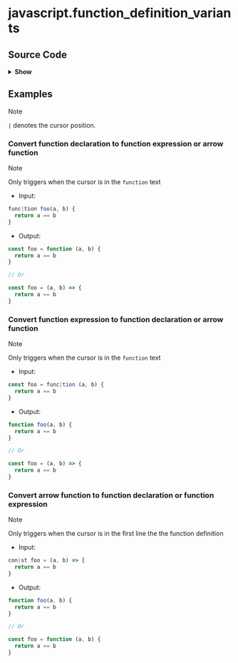 # javascript.function_definition_variants

## Source Code

<details>
<summary><strong>Show</strong></summary>

```lua
local utils = require("alternative.utils")

return {
  {
    input = {
      type = "query",
      pattern = [[
        (function_declaration
          name: (identifier) @name
          parameters: (_) @parameters
          body: (_) @body
        ) @__input__
      ]],
      container = "function_declaration",
    },
    preview = true,
    trigger = function(input)
      -- The cursor should be at the function text
      local valid_range = { input.range[1], input.range[2], input.range[1], input.range[2] + 7 }
      return utils.cursor_in_range(valid_range)
    end,
    replacement = {
      "const @name = function @parameters @body",
      "const @name = @parameters => @body",
    },
    filetype = { "javascript", "javascriptreact" },
    description = "Convert function declaration to function expression or arrow function",
    note = "Only triggers when the cursor is in the `function` text",
    example = {
      input = utils.format_indentation([[
        func|tion foo(a, b) {
          return a == b
        }
      ]]),
      output = utils.format_indentation([[
        const foo = function (a, b) {
          return a == b
        }

        // Or

        const foo = (a, b) => {
          return a == b
        }
      ]]),
    },
  },
  {
    input = {
      type = "query",
      pattern = [[
        (lexical_declaration
          (variable_declarator
            name: (identifier) @name
            value: (function_expression
              parameters: (_) @parameters
              body: (_) @body
            ) @function
          )
        ) @__input__
      ]],
      container = "lexical_declaration",
    },
    preview = true,
    trigger = function(input)
      local function_node = input.ts_captures["function"]
      local range_1, range_2 = function_node[1]:range()
      -- The cursor should be at the function text
      local valid_range = { range_1, range_2, range_1, range_2 + 7 }
      return utils.cursor_in_range(valid_range)
    end,
    replacement = {
      "function @name@parameters @body",
      "const @name = @parameters => @body",
    },
    filetype = { "javascript", "javascriptreact" },
    description = "Convert function expression to function declaration or arrow function",
    note = "Only triggers when the cursor is in the `function` text",
    example = {
      input = utils.format_indentation([[
        const foo = func|tion (a, b) {
          return a == b
        }
      ]]),
      output = utils.format_indentation([[
        function foo(a, b) {
          return a == b
        }

        // Or

        const foo = (a, b) => {
          return a == b
        }
      ]]),
    },
  },
  {
    input = {
      type = "query",
      pattern = [[
        (lexical_declaration
          (variable_declarator
            name: (identifier) @name
            value: (arrow_function
              parameters: (_) @parameters
              body: (_) @body
            )
          )
        ) @__input__
      ]],
      container = "lexical_declaration",
    },
    preview = true,
    trigger = function(input)
      -- The cursor should be at the the first line
      local valid_range = { input.range[1], input.range[2], input.range[1] + 1, 0 }
      return utils.cursor_in_range(valid_range)
    end,
    replacement = {
      "function @name@parameters @body",
      "const @name = function @parameters @body",
    },
    filetype = { "javascript", "javascriptreact" },
    description = "Convert arrow function to function declaration or function expression",
    note = "Only triggers when the cursor is in the first line the the function definition",
    example = {
      input = utils.format_indentation([[
        con|st foo = (a, b) => {
          return a == b
        }
      ]]),
      output = utils.format_indentation([[
        function foo(a, b) {
          return a == b
        }

        // Or

        const foo = function (a, b) {
          return a == b
        }
      ]]),
    },
  },
}
```

</details>

## Examples

> [!NOTE]
> `|` denotes the cursor position.

### Convert function declaration to function expression or arrow function

> [!NOTE]
> Only triggers when the cursor is in the `function` text

- Input:

```javascript
func|tion foo(a, b) {
  return a == b
}
```

- Output:

```javascript
const foo = function (a, b) {
  return a == b
}

// Or

const foo = (a, b) => {
  return a == b
}
```

### Convert function expression to function declaration or arrow function

> [!NOTE]
> Only triggers when the cursor is in the `function` text

- Input:

```javascript
const foo = func|tion (a, b) {
  return a == b
}
```

- Output:

```javascript
function foo(a, b) {
  return a == b
}

// Or

const foo = (a, b) => {
  return a == b
}
```

### Convert arrow function to function declaration or function expression

> [!NOTE]
> Only triggers when the cursor is in the first line the the function definition

- Input:

```javascript
con|st foo = (a, b) => {
  return a == b
}
```

- Output:

```javascript
function foo(a, b) {
  return a == b
}

// Or

const foo = function (a, b) {
  return a == b
}
```